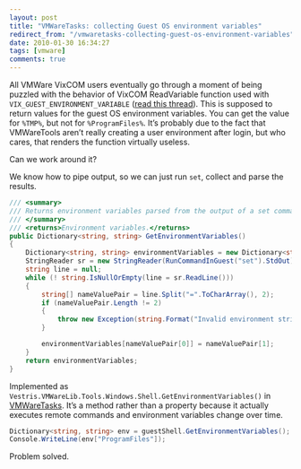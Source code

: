 ```yaml
---
layout: post
title: "VMWareTasks: collecting Guest OS environment variables"
redirect_from: "/vmwaretasks-collecting-guest-os-environment-variables"
date: 2010-01-30 16:34:27
tags: [vmware]
comments: true
---
```

All VMWare VixCOM users eventually go through a moment of being puzzled with the behavior of VixCOM ReadVariable function used with `VIX_GUEST_ENVIRONMENT_VARIABLE` ([read this thread](http://communities.vmware.com/message/1166742)). This is supposed to return values for the guest OS environment variables. You can get the value for `%TMP%`, but not for `%ProgramFiles%`. It’s probably due to the fact that VMWareTools aren’t really creating a user environment after login, but who cares, that renders the function virtually useless.

Can we work around it?

We know how to pipe output, so we can just run `set`, collect and parse the results.

```cs
/// <summary>
/// Returns environment variables parsed from the output of a set command.
/// </summary>
/// <returns>Environment variables.</returns>
public Dictionary<string, string> GetEnvironmentVariables()
{
    Dictionary<string, string> environmentVariables = new Dictionary<string, string>();
    StringReader sr = new StringReader(RunCommandInGuest("set").StdOut);
    string line = null;
    while (! string.IsNullOrEmpty(line = sr.ReadLine()))
    {
        string[] nameValuePair = line.Split("=".ToCharArray(), 2);
        if (nameValuePair.Length != 2)
        {
            throw new Exception(string.Format("Invalid environment string: \"{0}\"", line));
        }

        environmentVariables[nameValuePair[0]] = nameValuePair[1];
    }
    return environmentVariables;
}
```

Implemented as `Vestris.VMWareLib.Tools.Windows.Shell.GetEnvironmentVariables()` in [VMWareTasks](https://github.com/dblock/vmwaretasks). It’s a method rather than a property because it actually executes remote commands and environment variables change over time.

```cs
Dictionary<string, string> env = guestShell.GetEnvironmentVariables();
Console.WriteLine(env["ProgramFiles"]);
```

Problem solved.

